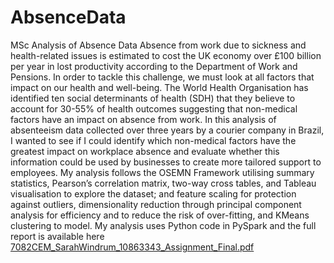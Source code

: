 # AbsenceData
MSc Analysis of Absence Data
Absence from work due to sickness and health-related issues is estimated to cost the UK economy over £100 billion per year in lost productivity according to the Department of Work and Pensions. In order to tackle this challenge, we must look at all factors that impact on our health and well-being. The World Health Organisation has identified ten social determinants of health (SDH) that they believe to account for 30-55% of health outcomes suggesting that non-medical factors have an impact on absence from work. 
In this analysis of absenteeism data collected over three years by a courier company in Brazil, I wanted to see if I could identify which non-medical factors have the greatest impact on workplace absence and evaluate whether this information could be used by businesses to create more tailored support to employees. 
My analysis follows the OSEMN Framework utilising summary statistics, Pearson’s correlation matrix, two-way cross tables, and Tableau visualisation to explore the dataset; and feature scaling for protection against outliers, dimensionality reduction through principal component analysis for efficiency and to reduce the risk of over-fitting, and KMeans clustering to model. 
My analysis uses Python code in PySpark and the full report is available here 
[7082CEM_SarahWindrum_10863343_Assignment_Final.pdf](https://github.com/SarahWindrum/AbsenceData/files/10578459/7082CEM_SarahWindrum_10863343_Assignment_Final.pdf)
